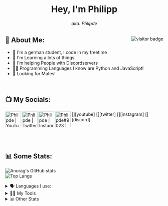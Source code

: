 <h1 align="center"> Hey, I'm Philipp </h1>
<h6 align="center"> aka. Phlipde </h6>
<img align="right" src="https://visitor-badge.glitch.me/badge?page_id=page.id" alt="visitor badge"/>

## 👤 About Me:
- 👋 I'm a german student, I code in my freetime
- 📖 I'm Learning a lots of things
- 🤝 I'm helping People with Discordservers
- 👨‍💻 Programming Languages I know are Python and JavaScript!
- 👀 Looking for Mates!
<br />

## 📺 My Socials:
[<img align="left" alt="Phlipde | YouTube" width="50px" src="https://cdn.jsdelivr.net/npm/simple-icons@v3/icons/youtube.svg" />][youtube]
[<img align="left" alt="Phlipde | Twitter" width="50px" src="https://cdn.jsdelivr.net/npm/simple-icons@v3/icons/twitter.svg" />][twitter]
[<img align="left" alt="Phlipde | Instagram" width="50px" src="https://cdn.jsdelivr.net/npm/simple-icons@v3/icons/instagram.svg" />][instagram]
[<img align="left" alt="Phlipde#9023 | Discord" width="50px" src="https://cdn.jsdelivr.net/npm/simple-icons@v3/icons/discord.svg" />][discord]

<br />
<br />
<br />

## 📊 Some Stats:

![Anurag's GitHub stats](https://github-readme-stats.vercel.app/api?username=phlipde&show_icons=true&theme=algolia&hide_border=true)
<br />
![Top Langs](https://github-readme-stats.vercel.app/api/top-langs/?username=phlipde&theme=algolia&hide_border=true)

<details>
  <summary>🗣 Languages I use:</summary>
  <br />
  <img src="https://img.shields.io/badge/HTML5-E34F26?style=for-the-badge&logo=html5&logoColor=white" />
  <img src="https://img.shields.io/badge/CSS3-1572B6?style=for-the-badge&logo=css3&logoColor=white" />
  <img src="https://img.shields.io/badge/JavaScript-323330?style=for-the-badge&logo=javascript&logoColor=F7DF1E" />
  <img src="https://img.shields.io/badge/Python-3776AB?style=for-the-badge&logo=python&logoColor=white" />
  
  <br />
</details>

<details>
  <summary>👩‍💻 My Tools</summary>
  <br />
  <img src="https://img.shields.io/badge/Firefox_Browser-FF7139?style=for-the-badge&logo=Firefox-Browser&logoColor=white" />
  <img src="https://img.shields.io/badge/Visual_Studio_Code-0078D4?style=for-the-badge&logo=visual%20studio%20code&logoColor=white" />
  <img src="https://img.shields.io/badge/pycharm-143?style=for-the-badge&logo=pycharm&logoColor=black&color=black&labelColor=green" />
  <img src="https://img.shields.io/badge/Notepad++-90E59A.svg?style=for-the-badge&logo=notepad%2B%2B&logoColor=black" />
  <img src="https://img.shields.io/badge/Figma-F24E1E?style=for-the-badge&logo=figma&logoColor=white" />
  <img src="https://img.shields.io/badge/Canva-%2300C4CC.svg?&style=for-the-badge&logo=Canva&logoColor=white" />
  <img src="https://img.shields.io/badge/Spotify-1ED760?&style=for-the-badge&logo=spotify&logoColor=white" />
  <img src="https://img.shields.io/badge/npm-CB3837?style=for-the-badge&logo=npm&logoColor=white" />
  <img src="https://img.shields.io/badge/Node.js-43853D?style=for-the-badge&logo=node-dot-js&logoColor=white" />
  <img src="https://img.shields.io/badge/MongoDB-4EA94B?style=for-the-badge&logo=mongodb&logoColor=white" />
  <img src="https://img.shields.io/badge/Stack_Overflow-FE7A16?style=for-the-badge&logo=stack-overflow&logoColor=white" />
  <img src="https://img.shields.io/badge/GitHub-100000?style=for-the-badge&logo=github&logoColor=white" />
  <img src="https://img.shields.io/badge/Discord-7289DA?style=for-the-badge&logo=discord&logoColor=white" />
  
  <br />
</details>

<details>
  <summary>📊 Other Stats</summary>
  <!--START_SECTION:waka-->
```text
  
No Activity tracked this Week
```
<!--END_SECTION:waka-->
</details>

<details>
  <summary>🧭 Some Dumb Stuff...</summary>
  <br />
  <img src="https://img.shields.io/twitch/status/phlipde?style=flat-square" />
  <br />
</details>

-----


[discord]: discord:///users/547856031229935694
[youtube]: https://www.youtube.com/channel/UC7jgTSm-klMyWXtE59xOG-A/
[twitter]: https://twitter.com/phlipde/
[instagram]: https://instagram.com/phlip.de/

